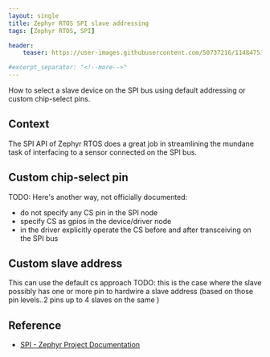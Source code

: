 ```yaml
---
layout: single
title: Zephyr RTOS SPI slave addressing 
tags: [Zephyr RTOS, SPI]

header:
    teaser: https://user-images.githubusercontent.com/50737216/114847513-1117b900-9dde-11eb-989d-ea8da77ef906.png

#excerpt_separator: "<!--more-->"
---
```


How to select a slave device on the SPI bus using default addressing or custom chip-select pins.  

## Context

The SPI API of Zephyr RTOS does a great job in streamlining the mundane task of interfacing to a sensor connected on the SPI bus.

## Custom chip-select pin

TODO:
Here's another way, not officially documented:  

- do not specify any CS pin in the SPI node
- specify CS as gpios in the device/driver node
- in the driver explicitly operate the CS before and after transceiving on the SPI bus

## Custom slave address

This can use the default cs approach
TODO: this is the case where the slave possibly has one or more pin to hardwire a slave address (based on those pin levels..2 pins up to 4 slaves on the same ) 


## Reference

- [SPI - Zephyr Project Documentation](https://docs.zephyrproject.org/latest/hardware/peripherals/spi.html)
